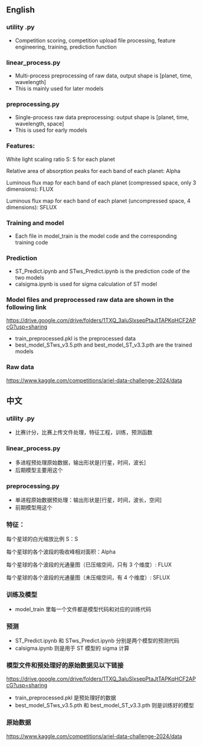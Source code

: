 ## English

### utility .py

- Competition scoring, competition upload file processing, feature engineering, training, prediction function

### linear_process.py

- Multi-process preprocessing of raw data, output shape is [planet, time, wavelength]
- This is mainly used for later models

### preprocessing.py

- Single-process raw data preprocessing: output shape is [planet, time, wavelength, space]
- This is used for early models

### Features:

White light scaling ratio S: S for each planet

Relative area of ​​absorption peaks for each band of each planet: Alpha

Luminous flux map for each band of each planet (compressed space, only 3 dimensions): FLUX

Luminous flux map for each band of each planet (uncompressed space, 4 dimensions): SFLUX

### Training and model

- Each file in model_train is the model code and the corresponding training code

### Prediction

- ST_Predict.ipynb and STws_Predict.ipynb is the prediction code of the two models
- calsigma.ipynb is used for sigma calculation of ST model

### Model files and preprocessed raw data are shown in the following link

https://drive.google.com/drive/folders/1TXQ_3aluSlxsepPtaJtTAPKqHCF2APcG?usp=sharing

- train_preprocessed.pkl is the preprocessed data
- best_model_STws_v3.5.pth and best_model_ST_v3.3.pth are the trained models

### Raw data

https://www.kaggle.com/competitions/ariel-data-challenge-2024/data

## 中文

### utility .py

- 比赛计分，比赛上传文件处理，特征工程，训练，预测函数

### linear_process.py

- 多进程预处理原始数据，输出形状是[行星，时间，波长]
- 后期模型主要用这个

### preprocessing.py

- 单进程原始数据预处理：输出形状是[行星，时间，波长，空间]
- 前期模型用这个

### 特征：

每个星球的白光缩放比例 S：S

每个星球的各个波段的吸收峰相对面积：Alpha

每个星球的各个波段的光通量图（已压缩空间，只有 3 个维度）: FLUX

每个星球的各个波段的光通量图（未压缩空间，有 4 个维度）: SFLUX

### 训练及模型

- model_train 里每一个文件都是模型代码和对应的训练代码

### 预测

- ST_Predict.ipynb 和 STws_Predict.ipynb 分别是两个模型的预测代码
- calsigma.ipynb 则是用于 ST 模型的 sigma 计算

### 模型文件和预处理好的原始数据见以下链接

https://drive.google.com/drive/folders/1TXQ_3aluSlxsepPtaJtTAPKqHCF2APcG?usp=sharing

- train_preprocessed.pkl 是预处理好的数据
- best_model_STws_v3.5.pth 和 best_model_ST_v3.3.pth 则是训练好的模型

### 原始数据

https://www.kaggle.com/competitions/ariel-data-challenge-2024/data
